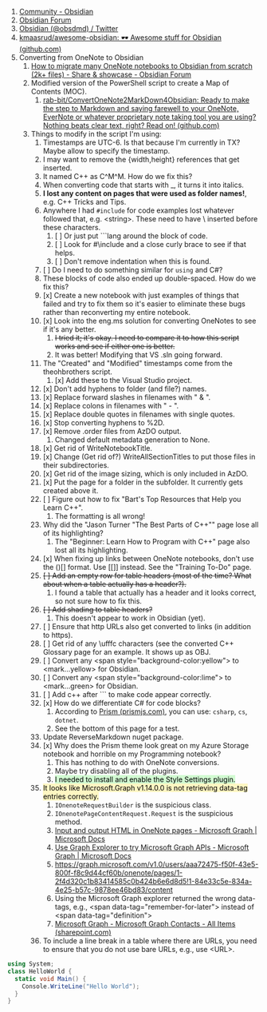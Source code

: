 1. [Community - Obsidian](https://obsidian.md/community)
2. [Obsidian Forum](https://forum.obsidian.md/)
3. [Obsidian (@obsdmd) / Twitter](https://twitter.com/obsdmd)
4. [kmaasrud/awesome-obsidian: 🕶️ Awesome stuff for Obsidian (github.com)](https://github.com/kmaasrud/awesome-obsidian)
5. Converting from OneNote to Obsidian
	1. [How to migrate many OneNote notebooks to Obsidian from scratch (2k+ files) - Share & showcase - Obsidian Forum](https://forum.obsidian.md/t/how-to-migrate-many-onenotes-to-obsidian-from-scratch-2k-files/22538)
	2. Modified version of the PowerShell script to create a Map of Contents (MOC).
		1. [rab-bit/ConvertOneNote2MarkDown4Obsidian: Ready to make the step to Markdown and saying farewell to your OneNote, EverNote or whatever proprietary note taking tool you are using? Nothing beats clear text, right? Read on! (github.com)](https://github.com/rab-bit/ConvertOneNote2MarkDown4Obsidian)
	3. Things to modify in the script I'm using:
		1. Timestamps are UTC-6. Is that because I'm currently in TX?  Maybe allow to specify the timestamp.
		2. I may want to remove the {width,height} references that get inserted.
		3. It named C++ as C^M^M.  How do we fix this?
		4. When converting code that starts with \_, it turns it into italics.
		5. **I lost any content on pages that were used as folder names!**, e.g. C++ Tricks and Tips.
		6. Anywhere I had `#include` for code examples lost whatever followed that, e.g. \<string\>.  These need to have \\ inserted before these characters.
			1. [ ] Or just put \`\`\`lang around the block of code.
			2. [ ] Look for \#\include and a close curly brace to see if that helps.
			3. [ ] Don't remove indentation when this is found.
		7. [ ] Do I need to do something similar for `using` and C#?
		8. These blocks of code also ended up double-spaced.  How do we fix this?
		9. [x] Create a new notebook with just examples of things that failed and try to fix them so it's easier to eliminate these bugs rather than reconverting my entire notebook.
		10. [x] Look into the eng.ms solution for converting OneNotes to see if it's any better.
			1. ~~I tried it; it's okay.  I need to compare it to how this script works and see if either one is better.~~
			2. It was better! Modifying that VS .sln going forward.
		11. The "Created" and "Modified" timestamps come from the theohbrothers script.
			1. [x] Add these to the Visual Studio project.
		12. [x] Don't add hyphens to folder (and file?) names.
		13. [x] Replace forward slashes in filenames with " & ".
		14. [x] Replace colons in filenames with " - ".
		15. [x] Replace double quotes in filenames with single quotes.
		16. [x] Stop converting hyphens to %2D.
		17. [x] Remove .order files from AzDO output.
			1. Changed default metadata generation to None.
		18. [x] Get rid of WriteNotebookTitle.
		19. [x] Change (Get rid of?) WriteAllSectionTitles to put those files in their subdirectories.			
		20. [x] Get rid of the image sizing, which is only included in AzDO.
		21. [x] Put the page for a folder in the subfolder. It currently gets created above it.
		22. [ ] Figure out how to fix "Bart's Top Resources that Help you Learn C++".
			1. The formatting is all wrong!
		23. Why did  the "Jason Turner "The Best Parts of C++"" page lose all of its highlighting?
			1.   The "Beginner: Learn How to Program with C++" page also lost all its highlighting.
		24. [x] When fixing up links between OneNote notebooks, don't use the \(\)\[\] format.  Use \[\[\]\] instead. See the "Training To-Do" page.
		25. ~~[ ] Add an empty row for table headers (most of the time? What about when a table actually has a header?).~~
			1. I found a table that actually has a header and it looks correct, so not sure how to fix this.
		26. ~~[ ] Add shading to table headers?~~
			1. This doesn't appear to work in Obsidian (yet).
		27. [ ] Ensure that http URLs also get converted to links (in addition to https).
		28. [ ] Get rid of any \ufffc characters (see the converted C++ Glossary page for an example. It shows up as OBJ.
		29. [ ] Convert any \<span style="background-color:yellow"\> to \<mark...yellow\> for Obsidian.
		30. [ ] Convert any \<span style="background-color:lime"\> to \<mark...green\> for Obsidian.
		31. [ ] Add c++ after \`\`\` to make code appear correctly.
		32. [x] How do we differentiate C# for code blocks?
			1. According to [Prism (prismjs.com)](https://prismjs.com/#supported-languages), you can use: `csharp`, `cs`, `dotnet`.
			2. See the bottom of this page for a test.
		33. Update ReverseMarkdown nuget package.
		34. [x] Why does the Prism theme look great on my Azure Storage notebook and horrible on my Programming notebook?
			1. This has nothing to do with OneNote conversions.
			2. Maybe try disabling all of the plugins.
			3. <mark style="background: #BBFABBA6;">I needed to install and enable the Style Settings plugin.</mark> 
		35. <mark style="background: #FFF3A3A6;">It looks like Microsoft.Graph v1.14.0.0 is not retrieving data-tag entries correctly.</mark> 
			1. `IOnenoteRequestBuilder` is the suspicious class.
			2. `IOnenotePageContentRequest.Request` is the suspicious method.
			3. [Input and output HTML in OneNote pages - Microsoft Graph | Microsoft Docs](https://docs.microsoft.com/en-us/graph/onenote-input-output-html)
			4. [Use Graph Explorer to try Microsoft Graph APIs - Microsoft Graph | Microsoft Docs](https://docs.microsoft.com/en-us/graph/graph-explorer/graph-explorer-overview)
			5. https://graph.microsoft.com/v1.0/users/aaa72475-f50f-43e5-800f-f8c9d44cf60b/onenote/pages/1-2f4d320c1b83414585c0b424b6e6d8d5!1-84e33c5e-834a-4e25-b57c-9878ee46bd83/content
			6. Using the Microsoft Graph explorer returned the wrong data-tags, e.g., \<span data-tag="remember-for-later"\> instead of \<span data-tag="definition"\>
			7. [Microsoft Graph - Microsoft Graph Contacts - All Items (sharepoint.com)](https://microsoft.sharepoint.com/sites/Graph/Lists/Microsoft%20Graph%20Contacts/AllItems.aspx)
		36. To include a line break in a table where there are URLs, you need to ensure that you do not use bare URLs, e.g., use \<URL\>.

```csharp
using System;
class HelloWorld {
  static void Main() {
    Console.WriteLine("Hello World");
  }
}
```